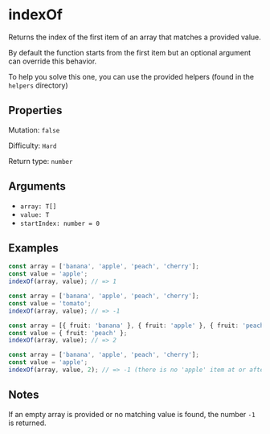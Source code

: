 # indexOf

Returns the index of the first item of an array that matches a provided value.

By default the function starts from the first item but an optional argument can override this behavior.

To help you solve this one, you can use the provided helpers (found in the `helpers` directory)

## Properties

Mutation: `false`

Difficulty: `Hard`

Return type: `number`

## Arguments

- `array: T[]`
- `value: T`
- `startIndex: number = 0`

## Examples

```typescript
const array = ['banana', 'apple', 'peach', 'cherry'];
const value = 'apple';
indexOf(array, value); // => 1

const array = ['banana', 'apple', 'peach', 'cherry'];
const value = 'tomato';
indexOf(array, value); // => -1

const array = [{ fruit: 'banana' }, { fruit: 'apple' }, { fruit: 'peach' }];
const value = { fruit: 'peach' };
indexOf(array, value); // => 2

const array = ['banana', 'apple', 'peach', 'cherry'];
const value = 'apple';
indexOf(array, value, 2); // => -1 (there is no 'apple' item at or after the index 2)
```

## Notes

If an empty array is provided or no matching value is found, the number `-1` is returned.
